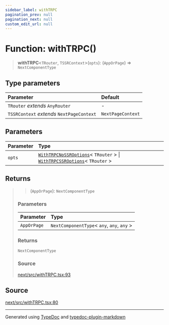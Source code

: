 ```yaml
---
sidebar_label: withTRPC
pagination_prev: null
pagination_next: null
custom_edit_url: null
---
```


# Function: withTRPC()

> **withTRPC**\<`TRouter`, `TSSRContext`\>(`opts`): (`AppOrPage`) => `NextComponentType`

## Type parameters

| Parameter                                 | Default           |
| :---------------------------------------- | :---------------- |
| `TRouter` _extends_ `AnyRouter`           | -                 |
| `TSSRContext` _extends_ `NextPageContext` | `NextPageContext` |

## Parameters

| Parameter | Type                                                                                                                                                                                         |
| :-------- | :------------------------------------------------------------------------------------------------------------------------------------------------------------------------------------------- |
| `opts`    | [`WithTRPCNoSSROptions`](../01-Interfaces/01-interface.WithTRPCNoSSROptions.md)< `TRouter` \> \| [`WithTRPCSSROptions`](../01-Interfaces/02-interface.WithTRPCSSROptions.md)< `TRouter` \> |

## Returns

> > (`AppOrPage`): `NextComponentType`
>
> ### Parameters
>
> | Parameter   | Type                                         |
> | :---------- | :------------------------------------------- |
> | `AppOrPage` | `NextComponentType`< `any`, `any`, `any` \> |
>
> ### Returns
>
> `NextComponentType`
>
> ### Source
>
> [next/src/withTRPC.tsx:93](https://github.com/trpc/trpc/blob/caccce64/packages/next/src/withTRPC.tsx#L93)

## Source

[next/src/withTRPC.tsx:80](https://github.com/trpc/trpc/blob/caccce64/packages/next/src/withTRPC.tsx#L80)

---

Generated using [TypeDoc](https://typedoc.org/) and [typedoc-plugin-markdown](https://www.npmjs.com/package/typedoc-plugin-markdown)
